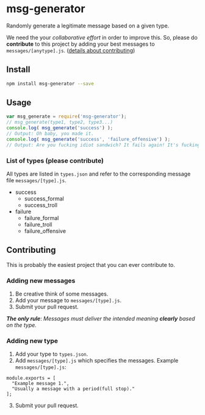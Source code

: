 # msg-generator
Randomly generate a legitimate message based on a given type. 

We need the your *collaborative effort*  in order to improve this. So, please do **contribute** to this project by adding your best messages to `messages/[anytype].js`. ([details about contributing](#contributing))

## Install
```bash
npm install msg-generator --save
```

## Usage
```js
var msg_generate = require('msg-generator');
// msg_generate(type1, type2, type3...)
console.log( msg_generate('success') );
// Output: Oh baby, you made it.
console.log( msg_generate('success', 'failure_offensive') );
// Output: Are you fucking idiot sandwich? It fails again! It's fucking raw!
```

### List of types (please contribute)
All types are listed in `types.json` and refer to the corresponding message file `messages/[type].js`. 
- success
  - success_formal
  - success_troll
- failure
  - failure_formal
  - failure_troll
  - failure_offensive

## Contributing
This is probably the easiest project that you can ever contribute to. 

### Adding new messages
1. Be creative think of some messages.
2. Add your message to `messages/[type].js`.
3. Submit your pull request.

***The only rule***:
*Messages must deliver the intended meaning ***clearly*** based on the type.*

### Adding new type
1. Add your type to `types.json`.
2. Add `messages/[type].js` which specifies the messages.
  Example `messages/[type].js`:
  ```
  module.exports = [ 
    "Example message 1.",
    "Usually a message with a period(full stop)."
  ];
  ```
3. Submit your pull request.
